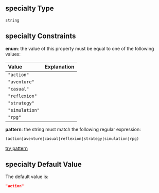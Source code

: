 ## specialty Type

`string`

## specialty Constraints

**enum**: the value of this property must be equal to one of the following values:

| Value          | Explanation |
| :------------- | :---------- |
| `"action"`     |             |
| `"aventure"`   |             |
| `"casual"`     |             |
| `"reflexion"`  |             |
| `"strategy"`   |             |
| `"simulation"` |             |
| `"rpg"`        |             |

**pattern**: the string must match the following regular expression:&#x20;

```regexp
(action|aventure|casual|reflexion|strategy|simulation|rpg)
```

[try pattern](https://regexr.com/?expression=\(action%7Caventure%7Ccasual%7Creflexion%7Cstrategy%7Csimulation%7Crpg\) "try regular expression with regexr.com")

## specialty Default Value

The default value is:

```json
"action"
```
